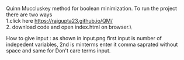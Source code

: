 Quinn Muccluskey method for boolean minimization.
To run the project there are two ways\
1.click here https://rajgupta23.github.io/QM/  \
2. download code and open index.html on browser.\

How to give input :
as shown in input.png first input is number of indepedent variables, 2nd is minterms enter it comma saprated without space and same for Don't care terms input.
